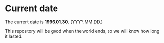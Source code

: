 # Current date

The current date is **1996.01.30.** (YYYY.MM.DD.)

This repository will be good when the world ends, so we will know how long it lasted.